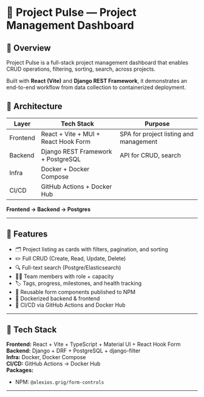 # 🧭 Project Pulse — Project Management Dashboard

## 📌 Overview
Project Pulse is a full-stack project management dashboard that enables CRUD operations, filtering, sorting, search, across projects.

Built with **React (Vite)** and **Django REST Framework**, it demonstrates an end-to-end workflow from data collection to containerized deployment.

## 🧩 Architecture

| Layer | Tech Stack | Purpose |
|-------|-------------|----------|
| Frontend | React + Vite + MUI + React Hook Form | SPA for project listing and management |
| Backend | Django REST Framework + PostgreSQL | API for CRUD, search |
| Infra | Docker + Docker Compose |
| CI/CD | GitHub Actions + Docker Hub |

**Frontend → Backend → Postgres**

---

## 🚀 Features
- 🗂️ Project listing as cards with filters, pagination, and sorting  
- ✏️ Full CRUD (Create, Read, Update, Delete)  
- 🔍 Full-text search (Postgre/Elasticsearch)  
- 🧑‍💻 Team members with role + capacity  
- 🏷️ Tags, progress, milestones, and health tracking  
- 🧱 Reusable form components published to NPM  
- 🐳 Dockerized backend & frontend  
- 🔁 CI/CD via GitHub Actions and Docker Hub  

---

## 🧰 Tech Stack
**Frontend:** React + Vite + TypeScript + Material UI + React Hook Form  
**Backend:** Django + DRF + PostgreSQL + django-filter  
**Infra:** Docker, Docker Compose  
**CI/CD:** GitHub Actions → Docker Hub  
**Packages:**  
- NPM: `@alexios.grig/form-controls`  
---
